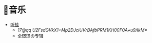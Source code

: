 
# 🎵音乐

- [听蛙](https://www.itingwa.com/u/266282)
  - *17@qq* _U2FsdGVkX1+Mp2DJciUVrBAfbPRM1KH00F0A+u9/IkM=_
  - 全璟璟の专辑
